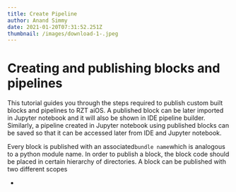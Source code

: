 ```yaml
---
title: Create Pipeline
author: Anand Simmy
date: 2021-01-20T07:31:52.251Z
thumbnail: /images/download-1-.jpeg
---
```



# Creating and publishing blocks and pipelines

This tutorial guides you through the steps required to publish custom built blocks and pipelines to RZT aiOS. A published block can be later imported in Jupyter notebook and it will also be shown in IDE pipeline builder. Similarly, a pipeline created in Jupyter notebook using published blocks can be saved so that it can be accessed later from IDE and Jupyter notebook.

Every block is published with an associated`bundle name`which is analogous to a python module name. In order to publish a block, the block code should be placed in certain hierarchy of directories. A block can be published with two different scopes

*